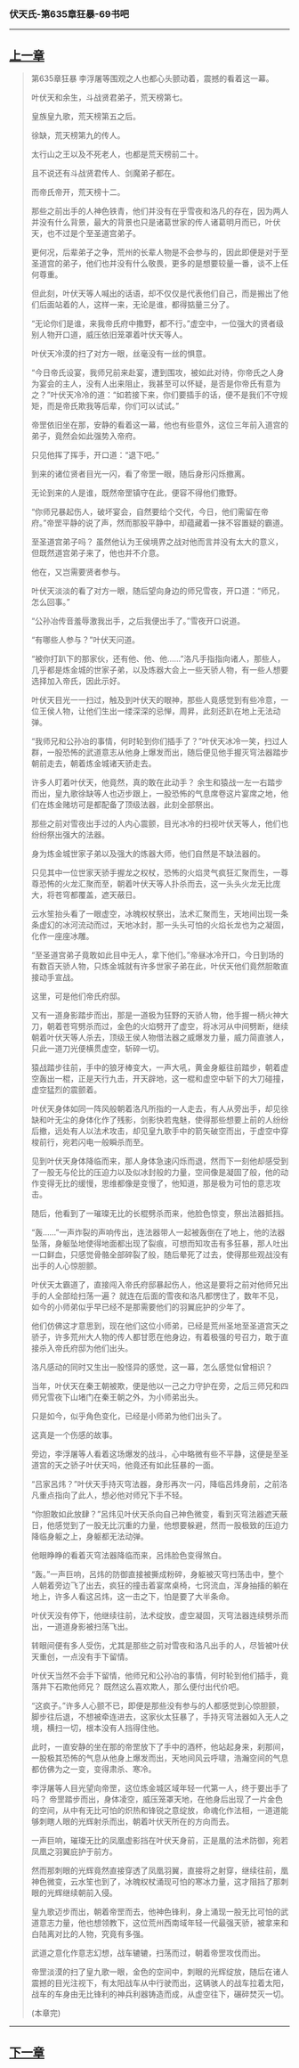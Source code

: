 ### 伏天氏-第635章狂暴-69书吧

--------
[上一章](./4534737814bc810a8bbeabe8689f1f40.md)
--------


>
>
>
>第635章狂暴
>李浮屠等围观之人也都心头颤动着，震撼的看着这一幕。
>
>叶伏天和余生，斗战贤君弟子，荒天榜第七。
>
>皇族皇九歌，荒天榜第五之后。
>
>徐缺，荒天榜第九的传人。
>
>太行山之王以及不死老人，也都是荒天榜前二十。
>
>且不说还有斗战贤君传人、剑魔弟子都在。
>
>而帝氏帝开，荒天榜十二。
>
>那些之前出手的人神色铁青，他们并没有在乎雪夜和洛凡的存在，因为两人并没有什么背景，最大的背景也只是诸葛世家的传人诸葛明月而已，叶伏天，也不过是个至圣道宫弟子。
>
>更何况，后辈弟子之争，荒州的长辈人物是不会参与的，因此即便是对于至圣道宫的弟子，他们也并没有什么敬畏，更多的是想要较量一番，谈不上任何尊重。
>
>但此刻，叶伏天等人喊出的话语，却不仅仅是代表他们自己，而是搬出了他们后面站着的人，这样一来，无论是谁，都得掂量三分了。
>
>“无论你们是谁，来我帝氏府中撒野，都不行。”虚空中，一位强大的贤者级别人物开口道，威压依旧笼罩着叶伏天等人。
>
>叶伏天冷漠的扫了对方一眼，丝毫没有一丝的惧意。
>
>“今日帝氏设宴，我师兄前来赴宴，遭到围攻，被如此对待，你帝氏之人身为宴会的主人，没有人出来阻止，我甚至可以怀疑，是否是你帝氏有意为之？”叶伏天冷冷的道：“如若接下来，你们要插手的话，便不是我们不守规矩，而是帝氏欺我等后辈，你们可以试试。”
>
>帝罡依旧坐在那，安静的看着这一幕，他也有些意外，这位三年前入道宫的弟子，竟然会如此强势入帝府。
>
>只见他挥了挥手，开口道：“退下吧。”
>
>到来的诸位贤者目光一闪，看了帝罡一眼，随后身形闪烁撤离。
>
>无论到来的人是谁，既然帝罡镇守在此，便容不得他们撒野。
>
>“你师兄暴起伤人，破坏宴会，自然要给个交代，今日，他们需留在帝府。”帝罡平静的说了声，然而那股平静中，却蕴藏着一抹不容置疑的霸道。
>
>至圣道宫弟子吗？
>虽然他认为王侯境界之战对他而言并没有太大的意义，但既然道宫弟子来了，他也并不介意。
>
>他在，又岂需要贤者参与。
>
>叶伏天淡淡的看了对方一眼，随后望向身边的师兄雪夜，开口道：“师兄，怎么回事。”
>
>“公孙冶传音羞辱激我出手，之后我便出手了。”雪夜开口说道。
>
>“有哪些人参与？”叶伏天问道。
>
>“被你打趴下的那家伙，还有他、他、他……”洛凡手指指向诸人，那些人，几乎都是炼金城的世家子弟，以及炼器大会上一些天骄人物，有一些人想要选择加入帝氏，因此示好。
>
>叶伏天目光一一扫过，触及到叶伏天的眼神，那些人竟感觉到有些冷意，一位王侯人物，让他们生出一缕深深的忌惮，周昇，此刻还趴在地上无法动弹。
>
>“我师兄和公孙冶的事情，何时轮到你们插手了？”叶伏天冰冷一笑，扫过人群，一股恐怖的武道意志从他身上爆发而出，随后便见他手握灭穹法器踏步朝前走去，朝着炼金城诸天骄走去。
>
>许多人盯着叶伏天，他竟然，真的敢在此动手？
>余生和猿战一左一右踏步而出，皇九歌徐缺等人也迈步跟上，一股恐怖的气息席卷这片宴席之地，他们在炼金赌坊可是都配备了顶级法器，此刻全部祭出。
>
>那些之前对雪夜出手过的人内心震颤，目光冰冷的扫视叶伏天等人，他们也纷纷祭出强大的法器。
>
>身为炼金城世家子弟以及强大的炼器大师，他们自然是不缺法器的。
>
>只见其中一位世家天骄手握龙之权杖，恐怖的火焰灵气疯狂汇聚而生，一尊尊恐怖的火龙汇聚而至，朝着叶伏天等人扑杀而去，这一头头火龙无比庞大，将苍穹都覆盖，遮天蔽日。
>
>云水笙抬头看了一眼虚空，冰魄权杖祭出，法术汇聚而生，天地间出现一条条虚幻的冰河流动而过，天地冰封，那一头头可怕的火焰长龙也为之凝固，化作一座座冰雕。
>
>“至圣道宫弟子竟敢如此目中无人，拿下他们。”帝昼冰冷开口，今日到场的有数百天骄人物，只炼金城就有许多世家子弟在此，叶伏天他们竟然胆敢直接动手宣战。
>
>这里，可是他们帝氏府邸。
>
>又有一道身影踏步而出，那是一道极为狂野的天骄人物，他手握一柄火神大刀，朝着苍穹劈杀而过，金色的火焰劈开了虚空，将冰河从中间劈断，继续朝着叶伏天等人杀去，顶级王侯人物借法器之威爆发力量，威力简直骇人，只此一道刀光便横贯虚空，斩碎一切。
>
>猿战踏步往前，手中的狼牙棒变大，一声大吼，黄金身躯往前踏步，朝着虚空轰出一棍，正是天行九击，开天辟地，这一棍和虚空中斩下的大刀碰撞，虚空猛烈的震颤着。
>
>叶伏天身体如同一阵风般朝着洛凡所指的一人走去，有人从旁出手，却见徐缺和叶无尘的身体化作了残影，剑影快若鬼魅，使得那些想要上前的人纷纷后撤，远处有人以法术攻击，却见皇九歌手中的箭矢破空而出，于虚空中穿梭前行，宛若闪电一般瞬杀而至。
>
>见到叶伏天身体降临而来，那人身体急速闪烁而退，然而下一刻他却感受到了一股无与伦比的压迫力以及似冰封般的力量，空间像是凝固了般，他的动作变得无比的缓慢，思维都像是变慢了，他知道，那是极为可怕的意志攻击。
>
>随后，他看到了一璀璨无比的长棍劈杀而来，他脸色惊变，祭出法器抵挡。
>
>“轰……”一声炸裂的声响传出，连法器带人一起被轰倒在了地上，他的法器坠落，身躯坠地使得地面都出现了裂痕，可想而知攻击有多狂暴，那人吐出一口鲜血，只感觉骨骼全部碎裂了般，随后晕死了过去，使得那些观战没有出手的人心惊胆颤。
>
>叶伏天太霸道了，直接闯入帝氏府邸暴起伤人，他这是要将之前对他师兄出手的人全部给扫荡一遍？
>就连在后面的雪夜和洛凡都愣住了，数年不见，如今的小师弟似乎早已经不是那需要他们的羽翼庇护的少年了。
>
>他们仿佛这才意思到，现在他们这位小师弟，已经是荒州圣地至圣道宫天之骄子，许多荒州大人物的传人都甘愿在他身边，有着极强的号召力，敢于直接杀入帝氏府邸为他们出头。
>
>洛凡感动的同时又生出一股怪异的感觉，这一幕，怎么感觉似曾相识？
>
>当年，叶伏天在秦王朝被欺，便是他以一己之力守护在旁，之后三师兄和四师兄雪夜下山堵门在秦王朝之外，为小师弟出头。
>
>只是如今，似乎角色变化，已经是小师弟为他们出头了。
>
>这真是一个伤感的故事。
>
>旁边，李浮屠等人看着这场爆发的战斗，心中略微有些不平静，这便是至圣道宫的天之骄子叶伏天吗，他竟还有如此狂暴的一面。
>
>“吕家呂炜？”叶伏天手持灭穹法器，身形再次一闪，降临呂炜身前，之前洛凡重点指向了此人，想必他对师兄下手不轻。
>
>“你胆敢如此放肆？”呂炜见叶伏天杀向自己神色微变，看到灭穹法器遮天蔽日，他感觉到了一股无比沉重的力量，他想要躲避，然而一股极致的压迫力降临身躯之上，身躯都无法动弹。
>
>他眼睁睁的看着灭穹法器降临而来，呂炜脸色变得煞白。
>
>“轰。”一声巨响，呂炜的防御直接被撕成粉碎，身躯被灭穹扫荡击中，整个人朝着旁边飞了出去，疯狂的撞击着宴席桌椅，七窍流血，浑身抽搐的躺在地上，许多人看这呂炜，这一击之下，怕是要了大半条命。
>
>叶伏天没有停下，他继续往前，法术绽放，虚空凝固，灭穹法器连续劈杀而出，一道道身影被扫荡飞出。
>
>转眼间便有多人受伤，尤其是那些之前对雪夜和洛凡出手的人，尽皆被叶伏天重创，一点没有手下留情。
>
>叶伏天当然不会手下留情，他师兄和公孙冶的事情，何时轮到他们插手，竟落井下石欺他师兄？
>既然这么喜欢欺人，那么便付出代价吧。
>
>“这疯子。”许多人心颤不已，即便是那些没有参与的人都感觉到心惊胆颤，脚步往后退，不想被牵连进去，这家伙太狂暴了，手持灭穹法器如入无人之境，横扫一切，根本没有人挡得住他。
>
>此时，一直安静的坐在那的帝罡放下了手中的酒杯，他站起身来，刹那间，一股极其恐怖的气息从他身上爆发而出，天地间风云呼啸，浩瀚空间的气息都仿佛为之一变，变得肃杀、寒冷。
>
>李浮屠等人目光望向帝罡，这位炼金城区域年轻一代第一人，终于要出手了吗？
>帝罡踏步而出，身体凌空，威压笼罩天地，在他身后出现了一片金色的空间，从中有无比可怕的炽热和锋锐之意绽放，命魂化作法相，一道道能够刺瞎人眼的光辉射杀而出，朝着叶伏天所在的方向而去。
>
>一声巨响，璀璨无比的凤凰虚影挡在叶伏天身前，正是凰的法术防御，宛若凤凰之羽翼庇护于前方。
>
>然而那刺眼的光辉竟然直接穿透了凤凰羽翼，直接将之射穿，继续往前，凰神色微变，云水笙也到了，冰魄权杖涌现可怕的寒冰力量，这才阻挡了那刺眼的光辉继续朝前入侵。
>
>皇九歌迈步而出，朝着帝罡而去，他神色锋利，身上涌现一股无比可怕的武道意志力量，他也想领教下，这位荒州西南域年轻一代最强天骄，被拿来和白陆离对比的人物，究竟有多强。
>
>武道之意化作意志幻想，战车辘辘，扫荡而过，朝着帝罡攻伐而出。
>
>帝罡淡漠的扫了皇九歌一眼，金色的空间中，刺眼的光辉绽放，随后在诸人震撼的目光注视下，有太阳战车从中行驶而出，这辆骇人的战车拉着太阳，战车的车身由无比锋利的神兵利器铸造而成，从虚空往下，碾碎焚灭一切。
>
>(本章完)
>
>

--------
[下一章](./80de06a8fe9ff9718fc6e633cb0ea892.md)
--------
